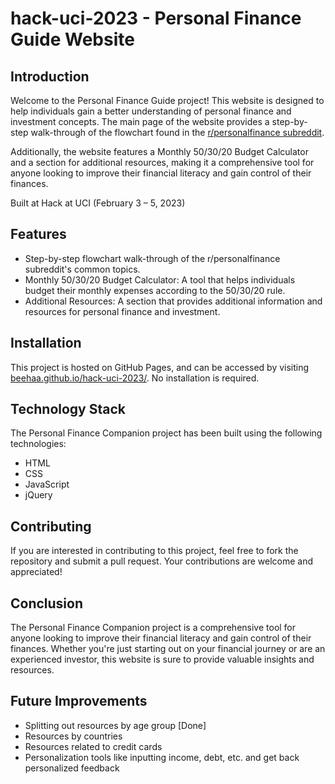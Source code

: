 # hack-uci-2023 - Personal Finance Guide Website

## Introduction

Welcome to the Personal Finance Guide project! This website is designed to help individuals gain a better understanding of personal finance and investment concepts. The main page of the website provides a step-by-step walk-through of the flowchart found in the [r/personalfinance subreddit](https://www.reddit.com/r/personalfinance/wiki/commontopics/). 

Additionally, the website features a Monthly 50/30/20 Budget Calculator and a section for additional resources, making it a comprehensive tool for anyone looking to improve their financial literacy and gain control of their finances.

Built at Hack at UCI (February 3 – 5, 2023)

## Features

- Step-by-step flowchart walk-through of the r/personalfinance subreddit's common topics.
- Monthly 50/30/20 Budget Calculator: A tool that helps individuals budget their monthly expenses according to the 50/30/20 rule.
- Additional Resources: A section that provides additional information and resources for personal finance and investment.

## Installation

This project is hosted on GitHub Pages, and can be accessed by visiting [beehaa.github.io/hack-uci-2023/](https://beehaa.github.io/hack-uci-2023/). No installation is required.

## Technology Stack

The Personal Finance Companion project has been built using the following technologies:

- HTML
- CSS
- JavaScript
- jQuery

## Contributing

If you are interested in contributing to this project, feel free to fork the repository and submit a pull request. Your contributions are welcome and appreciated!

## Conclusion

The Personal Finance Companion project is a comprehensive tool for anyone looking to improve their financial literacy and gain control of their finances. Whether you're just starting out on your financial journey or are an experienced investor, this website is sure to provide valuable insights and resources.

## Future Improvements 

- Splitting out resources by age group [Done]
- Resources by countries
- Resources related to credit cards
- Personalization tools like inputting income, debt, etc. and get back personalized feedback
